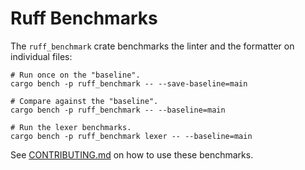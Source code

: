# Ruff Benchmarks

The `ruff_benchmark` crate benchmarks the linter and the formatter on individual files:

```shell
# Run once on the "baseline".
cargo bench -p ruff_benchmark -- --save-baseline=main

# Compare against the "baseline".
cargo bench -p ruff_benchmark -- --baseline=main

# Run the lexer benchmarks.
cargo bench -p ruff_benchmark lexer -- --baseline=main
```

See [CONTRIBUTING.md](../../CONTRIBUTING.md) on how to use these benchmarks.
